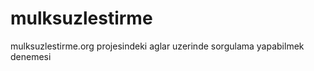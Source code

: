 mulksuzlestirme
===============

mulksuzlestirme.org projesindeki aglar uzerinde sorgulama yapabilmek denemesi
